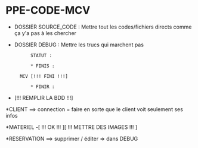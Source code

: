 # PPE-CODE-MCV

* DOSSIER SOURCE_CODE : Mettre tout les codes/fichiers directs comme ça y'a pas à les chercher

* DOSSIER DEBUG : Mettre les trucs qui marchent pas

			STATUT :
			
			* FINIS :
			
		MCV [!!! FINI !!!]
	
			* FINIR :

- [!!! REMPLIR LA BDD !!!]
	
*CLIENT
==> connection = faire en sorte que le client voit seulement ses infos

*MATERIEL -[ !!! OK !!! ][ !!! METTRE DES IMAGES !!! ]

*RESERVATION
==> supprimer / éditer => dans DEBUG
